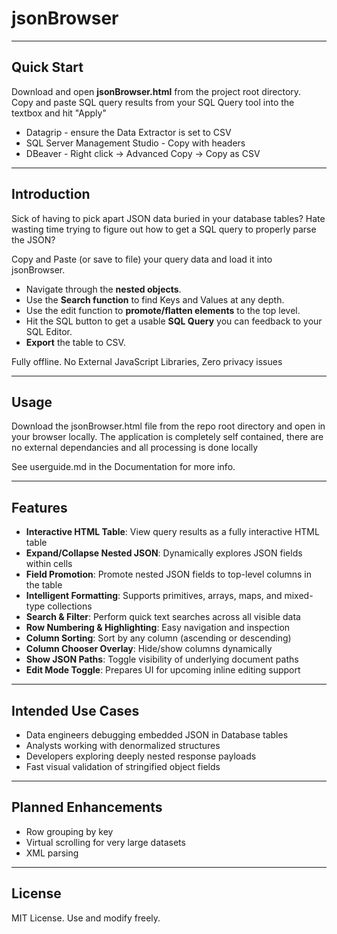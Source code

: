 # jsonBrowser

---

## Quick Start
Download and open **jsonBrowser.html** from the project root directory.  
Copy and paste SQL query results from your SQL Query tool into the textbox and hit "Apply"

 - Datagrip - ensure the Data Extractor is set to CSV
 - SQL Server Management Studio - Copy with headers
 - DBeaver - Right click -> Advanced Copy -> Copy as CSV 

---

## Introduction

Sick of having to pick apart JSON data buried in your database tables? Hate wasting time trying to figure out how to get a SQL query to properly parse the JSON?

Copy and Paste (or save to file) your query data and load it into jsonBrowser. 

- Navigate through the **nested objects**.
- Use the **Search function** to find Keys and Values at any depth.
- Use the edit function to **promote/flatten elements** to the top level.
- Hit the SQL button to get a usable **SQL Query** you can feedback to your SQL Editor.
- **Export** the table to CSV.


Fully offline.
No External JavaScript Libraries, Zero privacy issues

---

## Usage

Download the jsonBrowser.html file from the repo root directory and open in your browser locally.
The application is completely self contained, there are no external dependancies and all processing is done locally

See userguide.md in the Documentation for more info. 

---

## Features

- **Interactive HTML Table**: View query results as a fully interactive HTML table
- **Expand/Collapse Nested JSON**: Dynamically explores JSON fields within cells
- **Field Promotion**: Promote nested JSON fields to top-level columns in the table
- **Intelligent Formatting**: Supports primitives, arrays, maps, and mixed-type collections
- **Search & Filter**: Perform quick text searches across all visible data
- **Row Numbering & Highlighting**: Easy navigation and inspection
- **Column Sorting**: Sort by any column (ascending or descending)
- **Column Chooser Overlay**: Hide/show columns dynamically
- **Show JSON Paths**: Toggle visibility of underlying document paths
- **Edit Mode Toggle**: Prepares UI for upcoming inline editing support

---

## Intended Use Cases

- Data engineers debugging embedded JSON in Database tables
- Analysts working with denormalized structures
- Developers exploring deeply nested response payloads
- Fast visual validation of stringified object fields

---

## Planned Enhancements

- Row grouping by key
- Virtual scrolling for very large datasets
- XML parsing

---

## License

MIT License. Use and modify freely.
